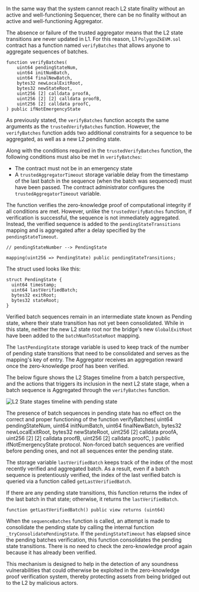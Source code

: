 In the same way that the system cannot reach L2 state finality without an active and well-functioning Sequencer, there can be no finality without an active and well-functioning Aggregator.

The absence or failure of the trusted aggregator means that the L2 state transitions are never updated in L1. For this reason, L1 `PolygonZkEVM.sol` contract has a function named `verifyBatches` that allows anyone to aggregate sequences of batches.

```pil
function verifyBatches(
    uint64 pendingStateNum,
    uint64 initNumBatch,
    uint64 finalNewBatch,
    bytes32 newLocalExitRoot,
    bytes32 newStateRoot,
    uint256 [2] calldata proofA,
    uint256 [2] [2] calldata proofB,
    uint256 [2] calldata proofC,
) public ifNotEmergencyState
```

As previously stated, the `verifyBatches` function accepts the same arguments as the `trustedVerifyBatches` function. However, the `verifyBatches` function adds two additional constraints for a sequence to be aggregated, as well as a new L2 pending state.

Along with the conditions required in the `trustedVerifyBatches` function, the following conditions must also be met in `verifyBatches`:

- The contract must not be in an emergency state
- A `trustedAggregatorTimeout` storage variable delay from the timestamp of the last batch in the sequence (when the batch was sequenced) must have been passed. The contract administrator configures the `trustedAggregatorTimeout` variable.

The function verifies the zero-knowledge proof of computational integrity if all conditions are met. However, unlike the `trustedVerifyBatches` function, if verification is successful, the sequence is not immediately aggregated. Instead, the verified sequence is added to the `pendingStateTransitions` mapping and is aggregated after a delay specified by the `pendingStateTimeout`.

```
// pendingStateNumber --> PendingState

mapping(uint256 => PendingState) public pendingStateTransitions;
```

The struct used looks like this:

```
struct PendingState {
  uint64 timestamp;
  uint64 lastVerifiedBatch;
  bytes32 exitRoot;
  bytes32 stateRoot;
}
```

Verified batch sequences remain in an intermediate state known as Pending state, where their state transition has not yet been consolidated. While in this state, neither the new L2 state root nor the bridge's new `GlobalExitRoot` have been added to the `batchNumToStateRoot` mapping.

The `lastPendingState` storage variable is used to keep track of the number of pending state transitions that need to be consolidated and serves as the mapping's key of entry. The Aggregator receives an aggregation reward once the zero-knowledge proof has been verified.

The below figure shows the L2 Stages timeline from a batch perspective, and the actions that triggers its inclusion in the next L2 state stage, when a batch sequence is Aggregated through the `verifyBatches` function.

![L2 State stages timeline with pending state](../../../../img/zkEVM/11l2-stages-timeline-pending.png)

The presence of batch sequences in pending state has no effect on the correct and proper functioning of the function verifyBatches(
    uint64 pendingStateNum,
    uint64 initNumBatch,
    uint64 finalNewBatch,
    bytes32 newLocalExitRoot,
    bytes32 newStateRoot,
    uint256 [2] calldata proofA,
    uint256 [2] [2] calldata proofB,
    uint256 [2] calldata proofC,
) public ifNotEmergencyState
protocol. Non-forced batch sequences are verified before pending ones, and not all sequences enter the pending state.

The storage variable `lastVerifiedBatch` keeps track of the index of the most recently verified and aggregated batch. As a result, even if a batch sequence is pretentiously verified, the index of the last verified batch is queried via a function called `getLastVerifiedBatch`.

If there are any pending state transitions, this function returns the index of the last batch in that state; otherwise, it returns the `lastVerifiedBatch`.

```
function getLastVerifiedBatch() public view returns (uint64)
```

When the `sequenceBatches` function is called, an attempt is made to consolidate the pending state by calling the internal function `_tryConsolidatePendingState`. If the `pendingStateTimeout` has elapsed since the pending batches verification, this function consolidates the pending state transitions. There is no need to check the zero-knowledge proof again because it has already been verified.

This mechanism is designed to help in the detection of any soundness vulnerabilities that could otherwise be exploited in the zero-knowledge proof verification system, thereby protecting assets from being bridged out to the L2 by malicious actors.
